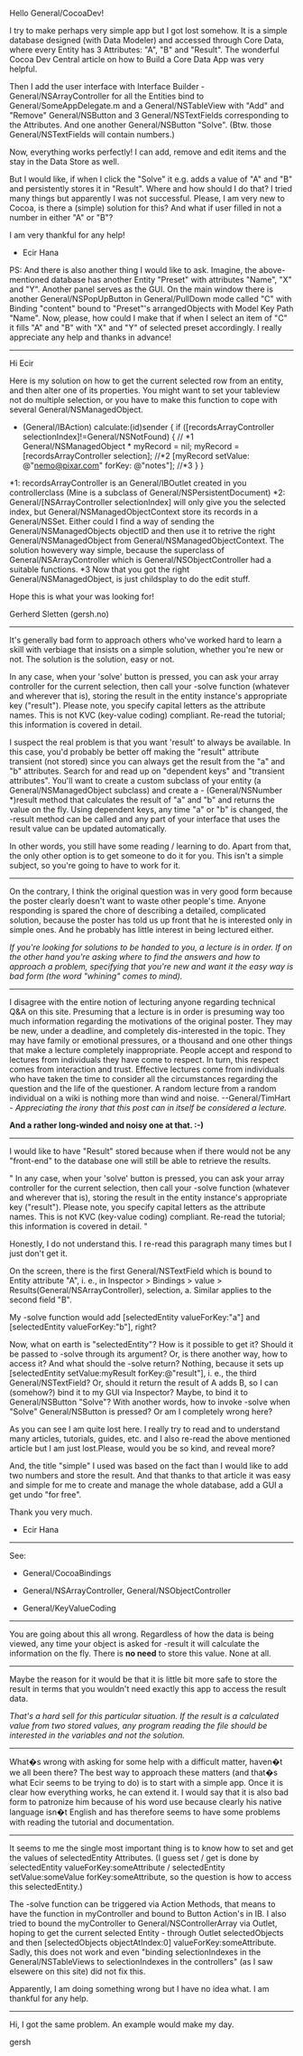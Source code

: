

Hello General/CocoaDev!

I try to make perhaps very simple app but I got lost somehow.
It is a simple database designed (with Data Modeler) and accessed through Core Data, where every Entity has 3 Attributes: "A", "B" and "Result". The wonderful Cocoa Dev Central article on how to Build a Core Data App was very helpful.

Then I add the user interface with Interface Builder - General/NSArrayController for all the Entities bind to General/SomeAppDelegate.m and a General/NSTableView with "Add" and "Remove" General/NSButton and 3 General/NSTextFields corresponding to the Attributes. And one another General/NSButton "Solve". (Btw. those General/NSTextFields will contain numbers.)

Now, everything works perfectly! I can add, remove and edit items and the stay in the Data Store as well.

But I would like, if when I click the "Solve" it e.g. adds a value of "A" and "B" and persistently stores it in "Result". Where and how should I do that? I tried many things but apparently I was not successful. 
Please, I am very new to Cocoa, is there a (simple) solution for this? And what if user filled in not a number in either "A" or "B"?

I am very thankful for any help!

- Ecir Hana

PS: And there is also another thing I would like to ask. Imagine, the above-mentioned database has another Entity "Preset" with attributes "Name", "X" and "Y". Another panel serves as the GUI. On the main window there is another General/NSPopUpButton in General/PullDown mode called "C" with Binding "content" bound to "Preset"'s arrangedObjects with Model Key Path "Name". Now, please, how could I make that if when I select an item of "C" it fills "A" and "B" with "X" and "Y" of selected preset accordingly.
I really appreciate any help and thanks in advance!

----

Hi Ecir

Here is my solution on how to get the current selected row from an entity, and then alter one of its properties. You might want to set your tableview not do multiple selection, or you have to make this function to cope with several General/NSManagedObject.

    
- (General/IBAction) calculate:(id)sender {
if ([recordsArrayController selectionIndex]!=General/NSNotFound) { // *1
	General/NSManagedObject * myRecord  = nil;
	myRecord = [recordsArrayController selection]; //*2
	[myRecord setValue: @"nemo@pixar.com" forKey: @"notes"]; //*3
}
}


*1: recordsArrayController is an General/IBOutlet created in you controllerclass (Mine is a subclass of General/NSPersistentDocument)
*2: General/[NSArrayController selectionIndex] will only give you the selected index, but General/NSManagedObjectContext store its records in a General/NSSet. Either could I find a way of sending the General/NSManagedObjects objectID and then use it to retrive the right General/NSManagedObject from General/NSManagedObjectContext. The solution howevery way simple, because the superclass of General/NSArrayController which is General/NSObjectController had a suitable functions. 
*3 Now that you got the right General/NSManagedObject, is just childsplay to do the edit stuff.

Hope this is what your was looking for!

Gerherd Sletten (gersh.no)

----

It's generally bad form to approach others who've worked hard to learn a skill with verbiage that insists on a simple solution, whether you're new or not. The solution is the solution, easy or not.

In any case, when your 'solve' button is pressed, you can ask your array controller for the current selection, then call your -solve function (whatever and wherever that is), storing the result in the entity instance's appropriate key ("result"). Please note, you specify capital letters as the attribute names. This is not KVC (key-value coding) compliant. Re-read the tutorial; this information is covered in detail.

I suspect the real problem is that you want 'result' to always be available. In this  case, you'd probably be better off making the "result" attribute transient (not stored) since you can always get the result from the "a" and "b" attributes. Search for and read up on "dependent keys" and "transient attributes". You'll want to create a custom subclass of your entity (a General/NSManagedObject subclass) and create a     - (General/NSNumber *)result method that calculates the result of "a" and "b" and returns the value on the fly. Using dependent keys, any time "a" or "b" is changed, the -result method can be called and any part of your interface that uses the result value can be updated automatically. 

In other words, you still have some reading / learning to do. Apart from that, the only other option is to get someone to do it for you. This isn't a simple subject, so you're going to have to work for it.

----

On the contrary, I think the original question was in very good form because the poster clearly doesn't want to waste other people's time. Anyone responding is spared the chore of describing a detailed, complicated solution, because the poster has told us up front that he is interested only in simple ones. And he probably has little interest in being lectured either. 

*If you're looking for solutions to be handed to you, a lecture is in order. If on the other hand you're asking where to find the answers and how to approach a problem, specifying that you're new and want it the easy way is bad form (the word "whining" comes to mind).*

----
I disagree with the entire notion of lecturing anyone regarding technical Q&A on this site. Presuming that a lecture is in order is presuming way too much information regarding the motivations of the original poster. They may be new, under a deadline, and completely dis-interested in the topic. They may have family or emotional pressures, or a thousand and one other things that make a lecture completely inappropriate. People accept and respond to lectures from individuals they have come to respect. In turn, this respect comes from interaction and trust. Effective lectures come from individuals who have taken the time to consider all the circumstances regarding the question and the life of the questioner. A random lecture from a random individual on a wiki is nothing more than wind and noise.
--General/TimHart - *Appreciating the irony that this post can in itself be considered a lecture.*

**And a rather long-winded and noisy one at that. :-)**

----

I would like to have "Result" stored because when if there would not be any "front-end" to the database one will still be able to retrieve the results.

"
In any case, when your 'solve' button is pressed, you can ask your array controller for the current selection, then call your -solve function (whatever and wherever that is), storing the result in the entity instance's appropriate key ("result"). Please note, you specify capital letters as the attribute names. This is not KVC (key-value coding) compliant. Re-read the tutorial; this information is covered in detail.
"

Honestly, I do not understand this. I re-read this paragraph many times but I just don't get it.

On the screen, there is the first General/NSTextField which is bound to Entity attribute "A", i. e., in Inspector > Bindings > value > Results(General/NSArrayController), selection, a. Similar applies to the second field "B". 

My -solve function would add [selectedEntity valueForKey:"a"] and [selectedEntity valueForKey:"b"], right?

Now, what on earth is "selectedEntity"? How is it possible to get it? Should it be passed to -solve through its argument? Or, is there another way, how to access it? And what should the -solve return? Nothing, because it sets up [selectedEntity setValue:myResult forKey:@"result"], i. e., the third General/NSTextField? Or, should it return the result of A adds B, so I can (somehow?) bind it to my GUI via Inspector? Maybe, to bind it to General/NSButton "Solve"? With another words, how to invoke -solve when "Solve" General/NSButton is pressed? Or am I completely wrong here?

As you can see I am quite lost here. I really try to read and to understand many articles, tutorials, guides, etc. and I also re-read the above mentioned article but I am just lost.Please, would you be so kind, and reveal more?

And, the title "simple" I used was based on the fact than I would like to add two numbers and store the result. And that thanks to that article it was easy and simple for me to create and manage the whole database, add a GUI a get undo "for free".

Thank you very much.

- Ecir Hana

----

See:

- General/CocoaBindings

- General/NSArrayController, General/NSObjectController

- General/KeyValueCoding

----

You are going about this all wrong. Regardless of how the data is being viewed, any time your object is asked for -result it will calculate the information on the fly. There is **no need** to store this value. None at all.

----

Maybe the reason for it would be that it is little bit more safe to store the result in terms that you wouldn't need exactly this app to access the result data.

*That's a hard sell for this particular situation. If the result is a calculated value from two stored values, any program reading the file *should* be interested in the variables and not the solution.*

----
What�s wrong with asking for some help with a difficult matter, haven�t we all been there? The best way to approach these matters (and that�s what Ecir seems to be trying to do) is to start with a simple app. Once it is clear how everything works, he can extend it. I would say that it is also bad form to patronize him because of his word use because clearly his native language isn�t English and has therefore seems to have some problems with reading the tutorial and documentation.

----

It seems to me the single most important thing is to know how to set and get the values of selectedEntity Attributes.
(I guess set / get is done by selectedEntity valueForKey:someAttribute / selectedEntity setValue:someValue forKey:someAttribute, so the question is how to access this selectedEntity.)

The -solve function can be triggered via Action Methods, that means to have the function in myController and bound to Button Action's in IB. I also tried to bound the myController to General/NSControllerArray via Outlet, hoping to get the current selected Entity - through Outlet selectedObjects and then [selectedObjects objectAtIndex:0] valueForKey:someAttribute. Sadly, this does not work and even "binding selectionIndexes in the General/NSTableViews to selectionIndexes in the controllers" (as I saw elsewere on this site) did not  fix this.

Apparently, I am doing something wrong but I have no idea what. I am thankful for any help.

----

Hi, I got the same problem. An example would make my day.

gersh